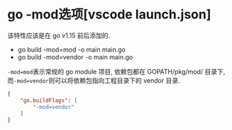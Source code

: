 # go -mod选项[vscode launch.json]

该特性应该是在 go v1.15 前后添加的.

- go build -mod=mod -o main main.go
- go build -mod=vendor -o main main.go

`-mod=mod`表示常规的 go module 项目, 依赖包都在 GOPATH/pkg/mod/ 目录下, 而`-mod=vendor`则可以将依赖包指向工程目录下的 vendor 目录.

```json
{
    "go.buildFlags": [
        "-mod=vendor"
    ]
}
```
